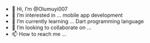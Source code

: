 - 👋 Hi, I’m @Olumuyi007
- 👀 I’m interested in ... mobile app development
- 🌱 I’m currently learning ... Dart programming language  
- 💞️ I’m looking to collaborate on ...
- 📫 How to reach me ...

<!---
Olumuyi007/Olumuyi007 is a ✨ special ✨ repository because its `README.md` (this file) appears on your GitHub profile.
You can click the Preview link to take a look at your changes.
--->
